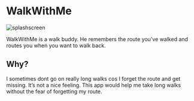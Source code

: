 # WalkWithMe
![splashscreen](https://user-images.githubusercontent.com/2737103/55030229-d0d11c80-5003-11e9-9e08-5363935bf7c4.png)

WalkWithMe is a walk buddy. He remembers the route you’ve walked and routes you when you want to walk back.

## Why?

I sometimes dont go on really long walks cos I forget the route and get missing. It’s not a nice feeling. This app would help me take long walks without the fear of forgetting my route.
